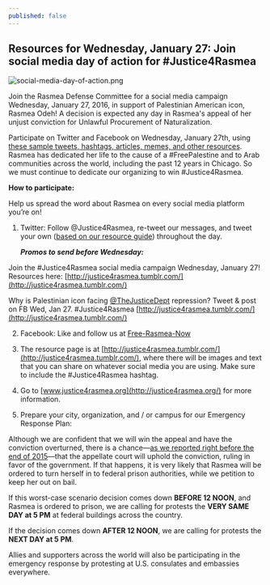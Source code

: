 ```yaml
---
published: false
---
```


## Resources for Wednesday, January 27: Join social media day of action for  #Justice4Rasmea

![social-media-day-of-action.png]({{site.baseurl}}/_posts/social-media-day-of-action.png)

Join the Rasmea Defense Committee for a social media campaign Wednesday, January 27, 2016, in support of Palestinian American icon, Rasmea Odeh! A decision is expected any day in Rasmea's appeal of her unjust conviction for Unlawful Procurement of Naturalization. 

Participate on Twitter and Facebook on Wednesday, January 27th, using [these sample tweets, hashtags, articles, memes, and other resources](http://justice4rasmea.tumblr.com/). Rasmea has dedicated her life to the cause of a #FreePalestine and to Arab communities across the world, including the past 12 years in Chicago. So we must continue to dedicate our organizing to win #Justice4Rasmea.
 

**How to participate:**

Help us spread the word about Rasmea on every social media platform you’re on! 

1.	Twitter: Follow @Justice4Rasmea, re-tweet our messages, and tweet your own ([based on our resource guide](http://justice4rasmea.tumblr.com/)) throughout the day.  
	
	**_Promos to send before Wednesday:_**

Join the #Justice4Rasmea social media campaign Wednesday, January 27! Resources here: [http://justice4rasmea.tumblr.com/](http://justice4rasmea.tumblr.com/)

Why is Palestinian icon facing [@TheJusticeDept](https://twitter.com/TheJusticeDept) repression? Tweet & post on FB Wed, Jan 27. #Justice4Rasmea [http://justice4rasmea.tumblr.com/](http://justice4rasmea.tumblr.com/)

2.	Facebook: Like and follow us at [Free-Rasmea-Now](https://www.facebook.com/Free-Rasmea-Now-678264732186412)

3.	The resource page is at [http://justice4rasmea.tumblr.com/](http://justice4rasmea.tumblr.com/), where there will be images and text that you can share on whatever social media you are using. Make sure to include the #Justice4Rasmea hashtag.

4.	Go to [www.justice4rasmea.org](http://justice4rasmea.org/) for more information.

5.	Prepare your city, organization, and / or campus for our Emergency Response Plan:

Although we are confident that we will win the appeal and have the conviction overturned, there is a chance—[as we reported right before the end of 2015](http://justice4rasmea.org/news/2015/12/29/thank-you-for-your-support/)—that the appellate court will uphold the conviction, ruling in favor of the government. If that happens, it is very likely that Rasmea will be ordered to turn herself in to federal prison authorities, while we petition to keep her out on bail.

If this worst-case scenario decision comes down **BEFORE 12 NOON**, and Rasmea is ordered to prison, we are calling for protests the **VERY SAME DAY at 5 PM** at federal buildings across the country.

If the decision comes down **AFTER 12 NOON**, we are calling for protests the **NEXT DAY at 5 PM**. 

Allies and supporters across the world will also be participating in the emergency response by protesting at U.S. consulates and embassies everywhere.

